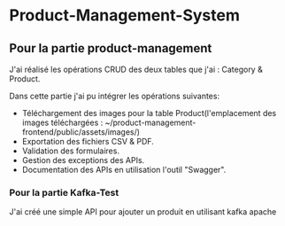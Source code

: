 # Product-Management-System

## Pour la partie product-management

J'ai réalisé les opérations CRUD des deux tables que j'ai : Category & Product.

Dans cette partie j'ai pu intégrer les opérations suivantes:

   * Téléchargement des images pour la table Product(l'emplacement des images téléchargées : ~/product-management-frontend/public/assets/images/)
   * Exportation des fichiers CSV & PDF.
   * Validation des formulaires.
   * Gestion des exceptions des APIs.
   * Documentation des APIs en utilisation l'outil "Swagger".

### Pour la partie Kafka-Test

J'ai créé une simple API pour ajouter un produit en utilisant kafka apache
